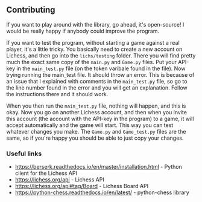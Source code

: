 ## Contributing
If you want to play around with the library, go ahead, it's open-source! I would be really happy if anybody could improve the program.

If you want to test the program, without starting a game against a real player, it's a little tricky. You basically need to create a new account on Lichess, and then go into the `lichs/testing` folder. There you will find pretty much the exact same copy of the `main.py` and `Game.py` files. Put your API-key in the `main_test.py` file (on the token varibale found in the file). Now trying running the main_test file. It should throw an error. This is because of an issue that I explained with comments in the `main_test.py` file, so go to the line number found in the error and you will get an explanation. Follow the instructions there and it should work.

When you then run the `main_test.py` file, nothing will happen, and this is okay. Now you go on another Lichess account, and then when you invite this account (the account with the API-key in the program) to a game, it will accept automatically and the game will start. This way you can test whatever changes you make. The `Game.py` and `Game_test.py` files are the same, so if you're happy you should be able to just copy your changes.

### Useful links 
* https://berserk.readthedocs.io/en/master/installation.html - Python client for the Lichess API
* https://lichess.org/api - Lichess API
* https://lichess.org/api#tag/Board - Lichess Board API
* https://python-chess.readthedocs.io/en/latest/ - python-chess library